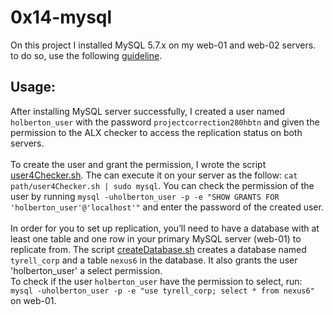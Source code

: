 # 0x14-mysql

On this project I installed MySQL 5.7.x on my web-01 and web-02 servers. to do so, use the following <a href="https://docs.google.com/document/d/1btVRofXP75Cj90_xq2x8AmzuMPOKq6D_Dt_SCDD6GrU/edit#heading=h.nu0sqigqw1o9">guideline</a>.

## Usage:
After installing MySQL server successfully, I created a user named `holberton_user` with the password `projectcorrection280hbtn` and given the permission to the ALX checker to access the replication status on both servers.<br><br>
To create the user and grant the permission, I wrote the script <a href="https://github.com/MicrQ/alx-system_engineering-devops/blob/master/0x14-mysql/user4Checker.sh">user4Checker.sh</a>. The can execute it on your server as the follow:
`cat path/user4Checker.sh | sudo mysql`.
You can check the permission of the user by running `mysql -uholberton_user -p -e "SHOW GRANTS FOR 'holberton_user'@'localhost'"` and enter the password of the created user.<br><br>
In order for you to set up replication, you’ll need to have a database with at least one table and one row in your primary MySQL server (web-01) to replicate from. 
The script <a href="https://github.com/MicrQ/alx-system_engineering-devops/blob/master/0x14-mysql/createDatabase.sh">createDatabase.sh</a> creates a database named `tyrell_corp` and a table `nexus6` in the database. It also grants the user 'holberton_user' a select permission.<br>
To check if the user `holberton_user` have the permission to select, run: `mysql -uholberton_user -p -e "use tyrell_corp; select * from nexus6"` on web-01.<br><br>